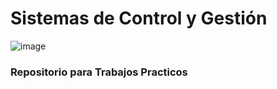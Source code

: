 # Sistemas de Control y Gestión
![image](https://github.com/OscarAGazzola/Sistemas-de-Gestion-y-Control_Trabajos-Practicos/assets/108508184/779e38d5-bbe6-440e-928a-55ffadc071ee)

### Repositorio para Trabajos Practicos
